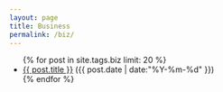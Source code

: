```yaml
---
layout: page
title: Business
permalink: /biz/
---
```

<ul class="posts">
{% for post in site.tags.biz limit: 20 %}
  <div class="post_info">
    <li>
         <a href="{{ post.url }}">{{ post.title }}</a>
         <span>({{ post.date | date:"%Y-%m-%d" }})</span>
    </li>
    </div>
  {% endfor %}
</ul>
